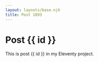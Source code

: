 ```yaml
---
layout: layouts/base.njk
title: Post 1893
---
```


# Post {{ id }}

This is post {{ id }} in my Eleventy project.
